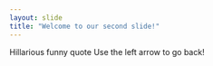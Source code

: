 ```yaml
---
layout: slide
title: "Welcome to our second slide!"
---
```

Hillarious funny quote
Use the left arrow to go back!
